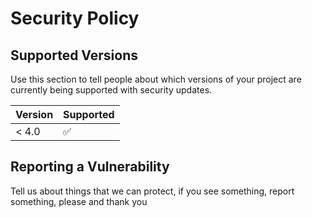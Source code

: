 # Security Policy

## Supported Versions

Use this section to tell people about which versions of your project are
currently being supported with security updates.

| Version | Supported          |
| ------- | ------------------ |
| < 4.0   | :white_check_mark: |

## Reporting a Vulnerability

Tell us about things that we can protect, if you see something, report something, please and thank you
